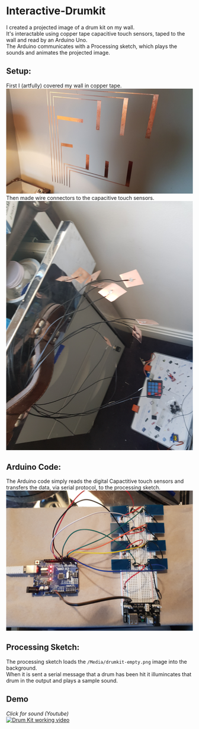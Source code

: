# Interactive-Drumkit

I created a projected image of a drum kit on my wall.<br/>
It's interactable using copper tape capacitive touch sensors, taped to the wall and read by an Arduino Uno. <br/>
The Arduino communicates with a Processing sketch, which plays the sounds and animates the projected image.<br/>

## Setup:
First I (artfully) covered my wall in copper tape.
![copper wall](https://github.com/SenanS/Interactive-Drumkit/blob/main/Media/Wall-Coppered.jpeg)
Then made wire connectors to the capacitive touch sensors.
![copper wires](https://github.com/SenanS/Interactive-Drumkit/blob/main/Media/Making-Wires.jpg)
## Arduino Code:
The Arduino code simply reads the digital Capactitive touch sensors and transfers the data, via serial protocol, to the processing sketch.
![Arduino Prototype](https://github.com/SenanS/Interactive-Drumkit/blob/main/Media/Circuit%20Setup.jpg)
## Processing Sketch:
The processing sketch loads the <code>/Media/drumkit-empty.png</code> image into the background. <br/>
When it is sent a serial message that a drum has been hit it illumincates that drum in the output and plays a sample sound.<br/>
## Demo
<em>Click for sound (Youtube)</em><br/>
[![Drum Kit working video](https://github.com/SenanS/Interactive-Drumkit/blob/main/Media/DrumKit.gif)](https://www.youtube.com/watch?v=8VHfrf0_ESo)

